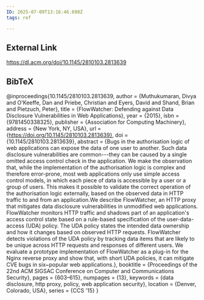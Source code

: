 ```yaml
---
ID: 2025-07-09T13:16:46.698Z
tags: ref

---
```

## External Link

https://dl.acm.org/doi/10.1145/2810103.2813639

## BibTeX

@inproceedings{10.1145/2810103.2813639, author = {Muthukumaran, Divya and O'Keeffe, Dan and Priebe, Christian and Eyers, David and Shand, Brian and Pietzuch, Peter}, title = {FlowWatcher: Defending against Data Disclosure Vulnerabilities in Web Applications}, year = {2015}, isbn = {9781450338325}, publisher = {Association for Computing Machinery}, address = {New York, NY, USA}, url = {https://doi.org/10.1145/2810103.2813639}, doi = {10.1145/2810103.2813639}, abstract = {Bugs in the authorisation logic of web applications can expose the data of one user to another. Such data disclosure vulnerabilities are common---they can be caused by a single omitted access control check in the application. We make the observation that, while the implementation of the authorisation logic is complex and therefore error-prone, most web applications only use simple access control models, in which each piece of data is accessible by a user or a group of users. This makes it possible to validate the correct operation of the authorisation logic externally, based on the observed data in HTTP traffic to and from an application.We describe FlowWatcher, an HTTP proxy that mitigates data disclosure vulnerabilities in unmodified web applications. FlowWatcher monitors HTTP traffic and shadows part of an application's access control state based on a rule-based specification of the user-data-access (UDA) policy. The UDA policy states the intended data ownership and how it changes based on observed HTTP requests. FlowWatcher detects violations of the UDA policy by tracking data items that are likely to be unique across HTTP requests and responses of different users. We evaluate a prototype implementation of FlowWatcher as a plug-in for the Nginx reverse proxy and show that, with short UDA policies, it can mitigate CVE bugs in six~popular web applications.}, booktitle = {Proceedings of the 22nd ACM SIGSAC Conference on Computer and Communications Security}, pages = {603–615}, numpages = {13}, keywords = {data disclosure, http proxy, policy, web application security}, location = {Denver, Colorado, USA}, series = {CCS '15} }
